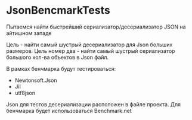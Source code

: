 # JsonBencmarkTests
Пытаемся найти быстрейший сериализатор/десериализатор JSON на айтишном западе

Цель - найти самый шустрый десериализатор для Json больших размеров. Цель номер два - найти самый шустрый сериализатор большого кол-ва объектов в Json файл.

В рамках бенчмарка будут тестироваться:
* Newtonsoft.Json
* Jil
* utf8json

Json для тестов десериализации расположен в файле проекта. Для бенчмарка будет использоваться Benchmark.net
